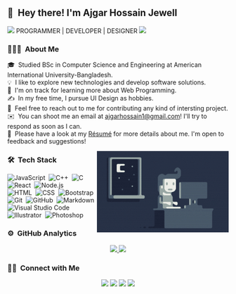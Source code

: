 ## 👋 &nbsp;Hey there! I'm Ajgar Hossain Jewell
<img src="https://github.com/TheDudeThatCode/TheDudeThatCode/blob/master/Assets/Earth.gif" width="24px"> PROGRAMMER | DEVELOPER | DESIGNER <img src="https://github.com/TheDudeThatCode/TheDudeThatCode/blob/master/Assets/Earth.gif" width="24px">

### 👨🏻‍💻 &nbsp;About Me

🎓 &nbsp;Studied BSc in Computer Science and Engineering at American International University-Bangladesh.\
💡 &nbsp;I like to explore new technologies and develop software solutions.\
🌱 &nbsp;I'm on track for learning more about Web Programming.\
✍️ &nbsp;In my free time, I pursue UI Design as hobbies.\
💬 &nbsp;Feel free to reach out to me for contributing any kind of intersting project.\
✉️ &nbsp;You can shoot me an email at ajgarhossain1@gmail.com! I'll try to respond as soon as I can.\
📄 &nbsp;Please have a look at my [Résumé](https://drive.google.com/file/d/1DxDC5Kj48-U2NdeHY_SIe_dmuiDP_NlZ/view) for more details about me. I'm open to feedback and suggestions!

<img alt="Night Coding" src="https://raw.githubusercontent.com/AVS1508/AVS1508/master/assets/Night-Coding.gif" align="right"/>

### 🛠 &nbsp;Tech Stack

![JavaScript](https://img.shields.io/badge/-JavaScript-333333?style=flat&logo=javascript)&nbsp;
![C++](https://img.shields.io/badge/-C++-333333?style=flat&logo=C%2B%2B&logoColor=00599C)&nbsp;
![C](https://img.shields.io/badge/-C-333333?style=flat&logo=C&logoColor=A8B9CC)&nbsp;\
![React](https://img.shields.io/badge/-React-333333?style=flat&logo=react)&nbsp;
![Node.js](https://img.shields.io/badge/-Node.js-333333?style=flat&logo=node.js)&nbsp;\
![HTML](https://img.shields.io/badge/-HTML-333333?style=flat&logo=HTML5)&nbsp;
![CSS](https://img.shields.io/badge/-CSS-333333?style=flat&logo=CSS3&logoColor=1572B6)&nbsp;
![Bootstrap](https://img.shields.io/badge/-Bootstrap-333333?style=flat&logo=bootstrap&logoColor=563D7C)\
![Git](https://img.shields.io/badge/-Git-333333?style=flat&logo=git)&nbsp;
![GitHub](https://img.shields.io/badge/-GitHub-333333?style=flat&logo=github)&nbsp;
![Markdown](https://img.shields.io/badge/-Markdown-333333?style=flat&logo=markdown)\
![Visual Studio Code](https://img.shields.io/badge/-Visual%20Studio%20Code-333333?style=flat&logo=visual-studio-code&logoColor=007ACC)&nbsp;\
![Illustrator](https://img.shields.io/badge/-Illustrator-333333?style=flat&logo=adobe-illustrator)&nbsp;
![Photoshop](https://img.shields.io/badge/-Photoshop-333333?style=flat&logo=adobe-photoshop)&nbsp;

### ⚙️ &nbsp;GitHub Analytics

<p align="center">
<a href="https://github.com/mdajgarhossain">
  <img height="160em" src="https://github-readme-stats-eight-theta.vercel.app/api?username=mdajgarhossain&show_icons=true&theme=vue-dark&include_all_commits=true&count_private=true" />
  <img height="160em" src="https://github-readme-stats-eight-theta.vercel.app/api/top-langs/?username=mdajgarhossain&layout=compact&exclude_lang=java+r&theme=vue-dark" />
</a>
</p>

### 🤝🏻 &nbsp;Connect with Me

<p align="center">
<a href="https://mdajgarhossain.github.io/myPortfolio"><img src="https://img.shields.io/badge/-mdajgarhossain.github.io-3423A6?style=flat-square&logo=Google-Chrome&logoColor=white"/></a>
<a href="https://linkedin.com/in/mdajgarhossain"><img src="https://img.shields.io/badge/-Ajgar%20Hossain%20Jewel-0077B5?style=flat-square&logo=Linkedin&logoColor=white"/></a>
<a href="mailto:ajgarhossain1@gmail.com"><img src="https://img.shields.io/badge/-ajgarhossain1@gmail.com-D14836?style=flat-square&logo=Gmail&logoColor=white"/></a>
<a href="https://facebook.com/ajgar.jewel"><img src="https://img.shields.io/badge/-@ajgar.jewel-1877F2?style=flat-square&logo=Facebook&logoColor=white"/></a>
</p>
